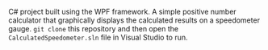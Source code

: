 C# project built using the WPF framework. A simple positive number calculator that graphically displays the calculated results on a speedometer gauge.  ```git clone``` this repository and then open the ```CalculatedSpeedometer.sln``` file in Visual Studio to run. 
